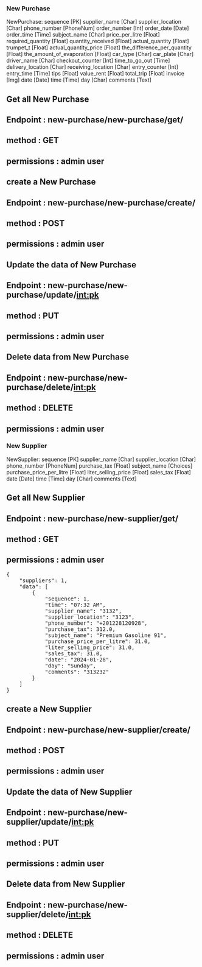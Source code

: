 ### New Purchase
NewPurchase: 
    sequence [PK]
    supplier_name [Char]
    supplier_location [Char]
    phone_number [PhoneNum]
    order_number [Int]
    order_date [Date]
    order_time [Time]
    subject_name [Char]
    price_per_litre [Float]
    required_quantity [Float]
    quantity_received [Float]
    actual_quantity [Float]
    trumpet_t [Float]
    actual_quantity_price [Float]
    the_difference_per_quantity [Float]
    the_amount_of_evaporation [Float]
    car_type [Char]
    car_plate [Char]
    driver_name [Char]
    checkout_counter [Int]
    time_to_go_out [Time]
    delivery_location [Char]
    receiving_location [Char]
    entry_counter [Int]
    entry_time [Time]
    tips [Float]
    value_rent [Float]
    total_trip [Float]
    invoice [Img]
    date [Date]
    time [Time]
    day [Char]
    comments [Text]

## Get all New Purchase
## Endpoint : new-purchase/new-purchase/get/
## method : GET
## permissions : admin user

## create a New Purchase
## Endpoint : new-purchase/new-purchase/create/
## method : POST
## permissions : admin user

## Update the data of New Purchase
## Endpoint : new-purchase/new-purchase/update/<int:pk>
## method : PUT
## permissions : admin user

## Delete data from New Purchase
## Endpoint : new-purchase/new-purchase/delete/<int:pk>
## method : DELETE
## permissions : admin user


### New Supplier
NewSupplier: 
    sequence [PK]
    supplier_name [Char]
    supplier_location [Char]
    phone_number [PhoneNum]
    purchase_tax [Float]
    subject_name [Choices]
    purchase_price_per_litre [Float]
    liter_selling_price [Float]
    sales_tax [Float]
    date [Date]
    time [Time]
    day [Char]
    comments [Text]

## Get all New Supplier
## Endpoint : new-purchase/new-supplier/get/
## method : GET
## permissions : admin user
<pre>
{
    "suppliers": 1,
    "data": [
        {
            "sequence": 1,
            "time": "07:32 AM",
            "supplier_name": "3132",
            "supplier_location": "3123",
            "phone_number": "+201228120928",
            "purchase_tax": 312.0,
            "subject_name": "Premium Gasoline 91",
            "purchase_price_per_litre": 31.0,
            "liter_selling_price": 31.0,
            "sales_tax": 31.0,
            "date": "2024-01-28",
            "day": "Sunday",
            "comments": "313232"
        }
    ]
}</pre>

## create a New Supplier
## Endpoint : new-purchase/new-supplier/create/
## method : POST
## permissions : admin user

## Update the data of New Supplier
## Endpoint : new-purchase/new-supplier/update/<int:pk>
## method : PUT
## permissions : admin user

## Delete data from New Supplier
## Endpoint : new-purchase/new-supplier/delete/<int:pk>
## method : DELETE
## permissions : admin user
